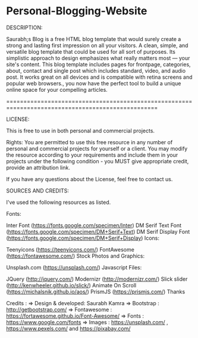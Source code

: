 # Personal-Blogging-Website

DESCRIPTION:

Saurabh;s Blog is a free HTML blog template that would surely create a strong and lasting first impression on all your visitors.
A clean, simple, and versatile blog template that could be used for all sort of purposes. 
Its simplistic approach to design emphasizes what really matters most — your site's content. 
This blog template includes pages for frontpage, categories, about, contact and single post which includes standard, video, and audio post.
It works great on all devices and is compatible with retina screens and popular web browsers.,
you now have the perfect tool to build a unique online space for your compelling articles.

==================================================================================================

LICENSE:

This is free to use in both personal and commercial projects.

Rights:
You are permitted to use this free resource in any number of personal and commercial projects for yourself or a client. 
You may modify the resource according to your requirements and include them in your projects under the following condition - 
you MUST give appropriate credit, provide an attribution link.

If you have any questions about the License, feel free to contact us.

SOURCES AND CREDITS:

I've used the following resources as listed.

Fonts:

Inter Font (https://fonts.google.com/specimen/Inter)
DM Serif Text Font (https://fonts.google.com/specimen/DM+Serif+Text)
DM Serif Display Font (https://fonts.google.com/specimen/DM+Serif+Display)
Icons:

Teenyicons (https://teenyicons.com/)
FontAwesome (https://fontawesome.com/)
Stock Photos and Graphics:

Unsplash.com (https://unsplash.com/)
Javascript Files:

JQuery (http://jquery.com/)
Modernizr (http://modernizr.com/)
Slick slider (http://kenwheeler.github.io/slick/)
Animate On Scroll (https://michalsnik.github.io/aos/)
PrismJS (https://prismjs.com/)
Thanks

Credits :
=> Design & developed: Saurabh Kamra => Bootstrap : http://getbootstrap.com/ => Fontawesome : https://fortawesome.github.io/Font-Awesome/ => Fonts : https://www.google.com/fonts => Images : https://unsplash.com/ , https://www.pexels.com/ and https://pixabay.com/
